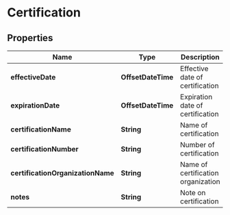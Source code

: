 

# Certification


## Properties

| Name | Type | Description | Notes |
|------------ | ------------- | ------------- | -------------|
|**effectiveDate** | **OffsetDateTime** | Effective date of certification              |  [optional] |
|**expirationDate** | **OffsetDateTime** | Expiration date of certification              |  [optional] |
|**certificationName** | **String** | Name of certification              |  |
|**certificationNumber** | **String** | Number of certification              |  [optional] |
|**certificationOrganizationName** | **String** | Name of certification organization              |  [optional] |
|**notes** | **String** | Note on certification              |  [optional] |



